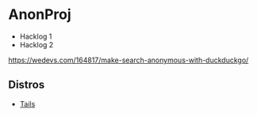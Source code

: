 # AnonProj

- Hacklog 1
- Hacklog 2

https://wedevs.com/164817/make-search-anonymous-with-duckduckgo/

## Distros

- [Tails](https://tails.boum.org/)
